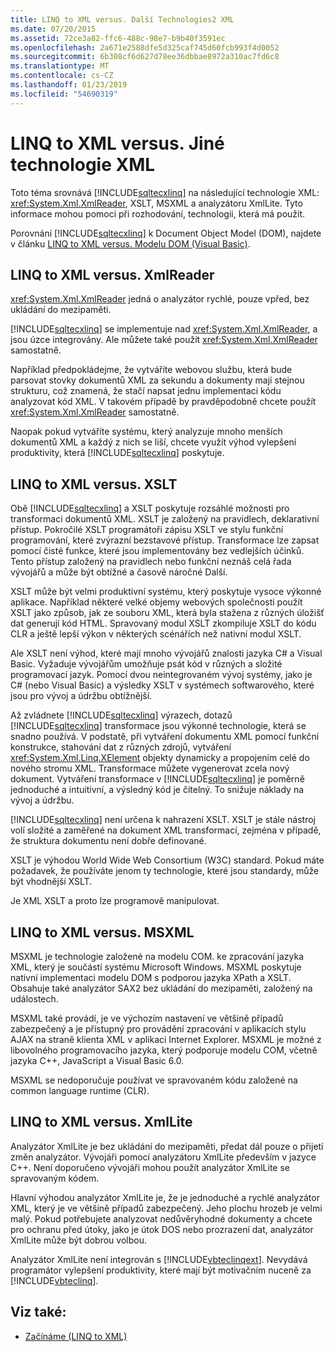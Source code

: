 ```yaml
---
title: LINQ to XML versus. Další Technologies2 XML
ms.date: 07/20/2015
ms.assetid: 72ce3a82-ffc6-488c-98e7-b9b40f3591ec
ms.openlocfilehash: 2a671e2588dfe5d325caf745d60fcb993f4d0052
ms.sourcegitcommit: 6b308cf6d627d78ee36dbbae8972a310ac7fd6c8
ms.translationtype: MT
ms.contentlocale: cs-CZ
ms.lasthandoff: 01/23/2019
ms.locfileid: "54690319"
---
```

# <a name="linq-to-xml-vs-other-xml-technologies"></a>LINQ to XML versus. Jiné technologie XML
Toto téma srovnává [!INCLUDE[sqltecxlinq](~/includes/sqltecxlinq-md.md)] na následující technologie XML: <xref:System.Xml.XmlReader>, XSLT, MSXML a analyzátoru XmlLite. Tyto informace mohou pomoci při rozhodování, technologii, která má použít.  
  
 Porovnání [!INCLUDE[sqltecxlinq](~/includes/sqltecxlinq-md.md)] k Document Object Model (DOM), najdete v článku [LINQ to XML versus. Modelu DOM (Visual Basic)](../../../../visual-basic/programming-guide/concepts/linq/linq-to-xml-vs-dom.md).  
  
## <a name="linq-to-xml-vs-xmlreader"></a>LINQ to XML versus. XmlReader  
 <xref:System.Xml.XmlReader> jedná o analyzátor rychlé, pouze vpřed, bez ukládání do mezipaměti.  
  
 [!INCLUDE[sqltecxlinq](~/includes/sqltecxlinq-md.md)] se implementuje nad <xref:System.Xml.XmlReader>, a jsou úzce integrovány. Ale můžete také použít <xref:System.Xml.XmlReader> samostatně.  
  
 Například předpokládejme, že vytváříte webovou službu, která bude parsovat stovky dokumentů XML za sekundu a dokumenty mají stejnou strukturu, což znamená, že stačí napsat jednu implementaci kódu analyzovat kód XML. V takovém případě by pravděpodobně chcete použít <xref:System.Xml.XmlReader> samostatně.  
  
 Naopak pokud vytváříte systému, který analyzuje mnoho menších dokumentů XML a každý z nich se liší, chcete využít výhod vylepšení produktivity, která [!INCLUDE[sqltecxlinq](~/includes/sqltecxlinq-md.md)] poskytuje.  
  
## <a name="linq-to-xml-vs-xslt"></a>LINQ to XML versus. XSLT  
 Obě [!INCLUDE[sqltecxlinq](~/includes/sqltecxlinq-md.md)] a XSLT poskytuje rozsáhlé možnosti pro transformaci dokumentů XML. XSLT je založený na pravidlech, deklarativní přístup. Pokročilé XSLT programátoři zápisu XSLT ve stylu funkční programování, které zvýrazní bezstavové přístup. Transformace lze zapsat pomocí čisté funkce, které jsou implementovány bez vedlejších účinků. Tento přístup založený na pravidlech nebo funkční neznáš celá řada vývojářů a může být obtížné a časově náročné Další.  
  
 XSLT může být velmi produktivní systému, který poskytuje vysoce výkonné aplikace. Například některé velké objemy webových společnosti použít XSLT jako způsob, jak ze souboru XML, která byla stažena z různých úložišť dat generují kód HTML. Spravovaný modul XSLT zkompiluje XSLT do kódu CLR a ještě lepší výkon v některých scénářích než nativní modul XSLT.  
  
 Ale XSLT není výhod, které mají mnoho vývojářů znalosti jazyka C# a Visual Basic. Vyžaduje vývojářům umožňuje psát kód v různých a složité programovací jazyk. Pomocí dvou neintegrovaném vývoj systémy, jako je C# (nebo Visual Basic) a výsledky XSLT v systémech softwarového, které jsou pro vývoj a údržbu obtížnější.  
  
 Až zvládnete [!INCLUDE[sqltecxlinq](~/includes/sqltecxlinq-md.md)] výrazech, dotazů [!INCLUDE[sqltecxlinq](~/includes/sqltecxlinq-md.md)] transformace jsou výkonné technologie, která se snadno používá. V podstatě, při vytváření dokumentu XML pomocí funkční konstrukce, stahování dat z různých zdrojů, vytváření <xref:System.Xml.Linq.XElement> objekty dynamicky a propojením celé do nového stromu XML. Transformace můžete vygenerovat zcela nový dokument. Vytváření transformace v [!INCLUDE[sqltecxlinq](~/includes/sqltecxlinq-md.md)] je poměrně jednoduché a intuitivní, a výsledný kód je čitelný. To snižuje náklady na vývoj a údržbu.  
  
 [!INCLUDE[sqltecxlinq](~/includes/sqltecxlinq-md.md)] není určena k nahrazení XSLT. XSLT je stále nástroj volí složité a zaměřené na dokument XML transformací, zejména v případě, že struktura dokumentu není dobře definované.  
  
 XSLT je výhodou World Wide Web Consortium (W3C) standard. Pokud máte požadavek, že používáte jenom ty technologie, které jsou standardy, může být vhodnější XSLT.  
  
 Je XML XSLT a proto lze programově manipulovat.  
  
## <a name="linq-to-xml-vs-msxml"></a>LINQ to XML versus. MSXML  
 MSXML je technologie založené na modelu COM. ke zpracování jazyka XML, který je součástí systému Microsoft Windows. MSXML poskytuje nativní implementaci modelu DOM s podporou jazyka XPath a XSLT. Obsahuje také analyzátor SAX2 bez ukládání do mezipaměti, založený na událostech.  
  
 MSXML také provádí, je ve výchozím nastavení ve většině případů zabezpečený a je přístupný pro provádění zpracování v aplikacích stylu AJAX na straně klienta XML v aplikaci Internet Explorer. MSXML je možné z libovolného programovacího jazyka, který podporuje modelu COM, včetně jazyka C++, JavaScript a Visual Basic 6.0.  
  
 MSXML se nedoporučuje používat ve spravovaném kódu založené na common language runtime (CLR).  
  
## <a name="linq-to-xml-vs-xmllite"></a>LINQ to XML versus. XmlLite  
 Analyzátor XmlLite je bez ukládání do mezipaměti, předat dál pouze o přijetí změn analyzátor. Vývojáři pomocí analyzátoru XmlLite především v jazyce C++. Není doporučeno vývojáři mohou použít analyzátor XmlLite se spravovaným kódem.  
  
 Hlavní výhodou analyzátor XmlLite je, že je jednoduché a rychlé analyzátor XML, který je ve většině případů zabezpečený. Jeho plochu hrozeb je velmi malý. Pokud potřebujete analyzovat nedůvěryhodné dokumenty a chcete pro ochranu před útoky, jako je útok DOS nebo prozrazení dat, analyzátor XmlLite může být dobrou volbou.  
  
 Analyzátor XmlLite není integrován s [!INCLUDE[vbteclinqext](~/includes/vbteclinqext-md.md)]. Nevydává programátor vylepšení produktivity, které mají být motivačním nuceně za [!INCLUDE[vbteclinq](~/includes/vbteclinq-md.md)].  
  
## <a name="see-also"></a>Viz také:
- [Začínáme (LINQ to XML)](../../../../visual-basic/programming-guide/concepts/linq/getting-started-linq-to-xml.md)
